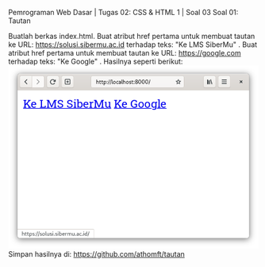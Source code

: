 Pemrograman Web Dasar | Tugas 02: CSS & HTML 1 | Soal 03
Soal 01: Tautan

Buatlah berkas index.html.
Buat atribut href pertama untuk membuat tautan ke URL: https://solusi.sibermu.ac.id terhadap teks: "Ke LMS SiberMu" .
Buat atribut href pertama untuk membuat tautan ke URL: https://google.com terhadap teks: "Ke Google" .
Hasilnya seperti berikut:
<img src="https://github.com/athomft/tautan/blob/main/tautan.png">
Simpan hasilnya di: https://github.com/athomft/tautan
